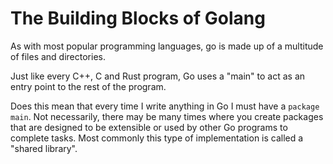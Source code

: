 # The Building Blocks of Golang

As with most popular programming languages, go is made up of a multitude of files and directories. 

Just like every C++, C and Rust program, Go uses a "main" to act as an entry point to the rest of the program. 

Does this mean that every time I write anything in Go I must have a `package main`. Not necessarily, there may be many times where you create packages that are designed to be extensible or used by other Go programs to complete tasks. Most commonly this type of implementation is called a "shared library". 


